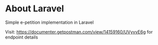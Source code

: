 # About Laravel

Simple e-petition implementation in Laravel

Visit: https://documenter.getpostman.com/view/14159160/UVyvvE6g for endpoint details
